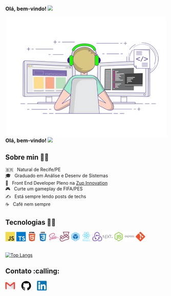 <h3> Olá, bem-vindo! <img src="https://github.com/souvikguria98/souvikguria98/blob/master/Hi.gif" width="25"></h3>
<img align="right" alt="GIF" src="https://raw.githubusercontent.com/devSouvik/devSouvik/master/gif3.gif" width="500"/>

<h3> Olá, bem-vindo! <img src="https://github.com/souvikguria98/souvikguria98/blob/master/Hi.gif" width="25"></h3>

<h2>Sobre min 🙋‍♂</h2>

🇧🇷 &nbsp; Natural de Recife/PE <br>
🎓 &nbsp; Graduado em Análise e Desenv de Sistemas <br>
💼 &nbsp; Front End Developer Pleno na [Zup Innovation](https://www.zup.com.br/) <br>
🎮 &nbsp; Curte um gameplay de FIFA/PES <br>
✍️ &nbsp; Está sempre lendo posts de techs <br>
☕ &nbsp; Café nem sempre <br>

<h2>Tecnologias 👨‍💻</h2>
<div>
	<img src="https://raw.githubusercontent.com/devicons/devicon/master/icons/javascript/javascript-original.svg" alt="react" width="30" height="30"/>
	<img src="https://raw.githubusercontent.com/devicons/devicon/master/icons/typescript/typescript-original.svg" alt="react" width="30" height="30"/>
	<img src="https://raw.githubusercontent.com/devicons/devicon/master/icons/html5/html5-original-wordmark.svg" alt="react" width="30" height="30"/>
	<img src="https://raw.githubusercontent.com/devicons/devicon/master/icons/css3/css3-original-wordmark.svg" alt="react" width="30" height="30"/>
	<img src="https://raw.githubusercontent.com/devicons/devicon/master/icons/sass/sass-original.svg" alt="react" width="30" height="30"/>
	<img src="https://raw.githubusercontent.com/devicons/devicon/master/icons/jest/jest-plain.svg" alt="react" width="30" height="30"/>
	<img src="https://raw.githubusercontent.com/devicons/devicon/master/icons/webpack/webpack-original.svg" alt="react" width="30" height="30"/>
	<img src="https://raw.githubusercontent.com/devicons/devicon/master/icons/react/react-original-wordmark.svg" alt="react" width="30" height="30"/>
	<img src="https://raw.githubusercontent.com/devicons/devicon/master/icons/redux/redux-original.svg" alt="react" width="30" height="30"/>
	<img src="https://raw.githubusercontent.com/devicons/devicon/master/icons/nextjs/nextjs-original-wordmark.svg" alt="react" width="30" height="30"/>
	<img src="https://raw.githubusercontent.com/devicons/devicon/master/icons/nodejs/nodejs-original.svg" alt="react" width="30" height="30"/>
	<img src="https://raw.githubusercontent.com/devicons/devicon/master/icons/express/express-original-wordmark.svg" alt="react" width="30" height="30"/>
	<img src="https://raw.githubusercontent.com/devicons/devicon/master/icons/git/git-original.svg" alt="react" width="30" height="30"/>
</div>

<br>

[![Top Langs](https://github-readme-stats.vercel.app/api/top-langs/?username=matequeiroz&layout=compact)](https://github.com/anuraghazra/github-readme-stats)


<h2>Contato :calling:</h2>

<p>
 <a href="mailto:mateusqueirozdev@gmail.com"><img src="https://github.com/chandan-reddy-k/chandan-reddy-k/blob/master/assets/gmail.svg" width="30px" alt="mail"></a> &nbsp; &nbsp;
   <a href="https://github.com/matequeiroz"><img src="https://github.com/chandan-reddy-k/chandan-reddy-k/blob/master/assets/github.svg" width="30px" alt="mail"></a> &nbsp; &nbsp;
  <a href="https://www.linkedin.com/in/mateusrobertoqueiroz/"><img src="https://github.com/chandan-reddy-k/chandan-reddy-k/blob/master/assets/linkedin.svg" width="30px" alt="LinkedIn"></a>
</p>
